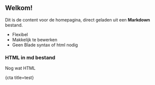 ## Welkom!

Dit is de content voor de homepagina, direct geladen uit een **Markdown** bestand.

-   Flexibel
-   Makkelijk te bewerken
-   Geen Blade syntax of html nodig

<h3>HTML in md bestand</h3>
<p>Nog wat HTML</p> 

{cta title=test}